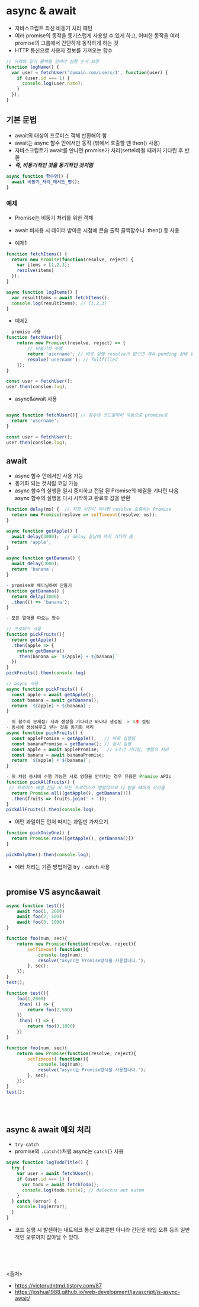 # async & await
- 자바스크립트 최신 비동기 처리 패턴
- 여러 promise의 동작을 동기스럽게 사용할 수 있게 하고, 어떠한 동작을 여러 promise의 그룹에서 간단하게 동작하게 하는 것
-  HTTP 통신으로 사용자 정보를 가져오는 함수

```javascript
// 아래와 같이 콜백을 걸어야 실행 순서 보장
function logName() {
  var user = fetchUser('domain.com/users/1', function(user) {
    if (user.id === 1) {
      console.log(user.name);
    }
  });
}
```

## 기본 문법
- await의 대상이 프로미스 객체 반환해야 함
- await는 async 함수 안에서만 동작 (밖에서 호출할 땐 then() 사용)
- 자바스크립트가 await를 만나면 promise가 처리(setteld)될 때까지 기다린 후 반환
- ***즉, 비동기적인 것을 동기적인 것처럼*** 
```javascript
async function 함수명() {
  await 비동기_처리_메서드_명();
}
```


### 예제
- Promise는 비동기 처리를 위한 객체
- await 비사용 시 데이터 받아온 시점에 콘솔 출력 콜백함수나 .then() 등 사용

- 예제1
```javascript
function fetchItems() {
  return new Promise(function(resolve, reject) {
    var items = [1,2,3];
    resolve(items)
  });
}

async function logItems() {
  var resultItems = await fetchItems();
  console.log(resultItems); // [1,2,3]
}
```
- 예제2
```javascript
- promise 사용
function fetchUser(){
	return new Promise((resolve, reject) => {
		// 비동기적 수행
		return 'username'; // 바로 실행 resolve가 없으면 계속 pending 상태 유지, 결과값도 없음 -> resolve, reject 필수
		resolve('username'); // fullfilled
	});
}

const user = fetchUser();
user.then(consloe.log);
```

- async&await 사용
```javascript

async function fetchUser(){ // 함수의 코드블럭이 자동으로 promise로 
  return 'username';
}

const user = fetchUser();
user.then(consloe.log);
```

## await
- async 함수 안에서만 사용 가능
- 동기화 되는 것처럼 코딩 가능
- async 함수의 실행을 일시 중지하고 전달 된 Promise의 해결을 기다린 다음 async 함수의 실행을 다시 시작하고 완료후 값을 반환

```javascript
function delay(ms) {  // 지정 시간이 지나면 resolve 호출하는 Promise 
  return new Promise(reslove => setTimeout(resolve, ms));
}

async function getApple() {
  await delay(3000);  // delay 끝날때 까지 기다려 줌
  return 'apple';
}

async function getBanana() {
  await delay(3000);
  return 'banana';
}

- promise로 체이닝하여 만들기
function getBanana() {
  return delay(3000)
  .then(() => 'banana');
}
```

```javascript
- 모든 열매를 따오는 함수

// 프로미스 사용
function pickFruits(){
  return getApple()
  .then(apple => {
    return getBanana()
    .then(banana => `${apple} + ${banana}`
  })
}
pickFruits().then(console.log)
```
```javascript
// async 사용
async function pickFruits() {
  const apple = await getApple();
  const banana = await getBanana();
  return `${apple} + ${banana}`;
}

- 위 함수의 문제점: 사과 생성을 기다리고 바나나 생성됨 -> 6초 걸림
- 동시에 생성해주고 받는 것을 동기화 처리
async function pickFruits() {
  const applePromise = getApple();   // 바로 실행됨
  const bananaPromise = getBanana(); // 동시 실행
  const apple = await applePromise;   // 3초만 기다림, 병렬적 처리
  const banana = await bananaPromise;
  return `${apple} + ${banana}`;
}

- 위 처럼 동시에 수행 가능한 서로 영향을 안끼치는 경우 유용한 Promise APIs
function pickAllFruits() {
 // 프로미스 배열 전달 시 모든 프로미스가 병렬적으로 다 받을 떄까지 모아줌
  return Promise.all([getApple(), getBanana()])
  .then(fruits => fruits.join(' + '));
}
pickAllFruits().then(console.log);
```

- 어떤 과일이든 먼저 따지는 과일만 가져오기
```javascript
function pickOnlyOne() {
  return Promise.race([getApple(), getBanana()])'
}

pickOnlyOne().then(console.log);
```
- 에러 처리는 기존 방법처럼 try - catch 사용
<br/><br/>

## promise VS async&await

```javascript
async function test(){
    await foo(1, 2000)
    await foo(2, 500)
    await foo(3, 1000)
}

function foo(num, sec){
    return new Promise(function(resolve, reject){
        setTimeout( function(){
            console.log(num);
            resolve("async는 Promise방식을 사용합니다.");
        }, sec);
    });
}
test();
```

```javascript
function test(){
    foo(1,2000)
    .then( () => {
        return foo(2,500)
    })
    .then( () => {
        return foo(3,1000)
    })
}

function foo(num, sec){
    return new Promise(function(resolve, reject){
        setTimeout( function(){
            console.log(num);
            resolve("async는 Promise방식을 사용합니다.");
        }, sec);
    });
}
test();
```

<br><Br>
	
## async & await 예외 처리
- `try-catch`
- promise의 `.catch()`처럼 async는 `catch{}` 사용
```javascript
async function logTodoTitle() {
  try {
    var user = await fetchUser();
    if (user.id === 1) {
      var todo = await fetchTodo();
      console.log(todo.title); // delectus aut autem
    }
  } catch (error) {
    console.log(error);
  }
}
```
  - 코드 실행 시 발샌하는 네트워크 통신 오류뿐만 아니라 간단한 타입 오류 등의 일반적인 오류까지 잡아낼 수 있다.

<br><br><br>

<출처>
- https://victorydntmd.tistory.com/87
- https://joshua1988.github.io/web-development/javascript/js-async-await/
